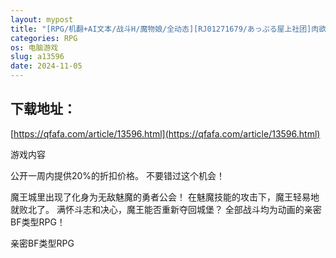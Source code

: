```yaml
---
layout: mypost
title: "[RPG/机翻+AI文本/战斗H/魔物娘/全动态][RJ01271679/あっぷる屋上社团]肉欲幻想/肉欲ファンタジー[Ver1.0+全CG][PC/1.70G]"
categories: RPG
os: 电脑游戏
slug: a13596
date: 2024-11-05
---
```


## 下载地址：

[https://qfafa.com/article/13596.html](https://qfafa.com/article/13596.html)

游戏内容

公开一周内提供20%的折扣价格。
不要错过这个机会！

魔王城里出现了化身为无敌魅魔的勇者公会！
在魅魔技能的攻击下，魔王轻易地就败北了。
满怀斗志和决心，魔王能否重新夺回城堡？
全部战斗均为动画的亲密BF类型RPG！

亲密BF类型RPG